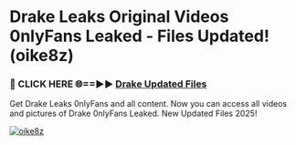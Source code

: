 # Drake Leaks Original Videos 0nlyFans Leaked - Files Updated! (oike8z)

<h3>🔴 CLICK HERE 🌐==►► <a href="https://mediafile.pages.dev?q=Drake&ref=D4RT" rel="nofollow">Drake Updated Files</a></h3>

Get Drake Leaks 0nlyFans and all content. Now you can access all videos and pictures of Drake 0nlyFans Leaked. New Updated Files 2025!

[![oike8z](https://github.com/user-attachments/assets/8c521d6e-e6e3-4a75-9320-d58ab9d79d5b)](https://mediafile.pages.dev?q=Drake&ref=D4RT)